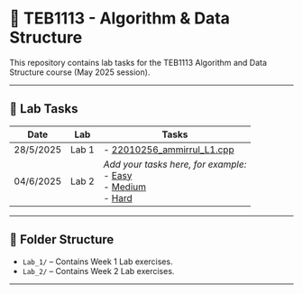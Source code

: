 # 📘 TEB1113 - Algorithm & Data Structure

This repository contains lab tasks for the TEB1113 Algorithm and Data Structure course (May 2025 session).

---

## 📅 Lab Tasks

| Date       | Lab   | Tasks                                                                 |
|------------|--------|-----------------------------------------------------------------------|
| 28/5/2025  | Lab 1 | - [22010256_ammirrul_L1.cpp](Lab_1/22010256_ammirrul_L1.cpp)          |
| 04/6/2025  | Lab 2 | *Add your tasks here, for example:*<br> - [Easy](Lab_2/Easy.cpp)<br> - [Medium](Lab_2/Medium.cpp)<br> - [Hard](Lab_2/Hard.cpp) |

---

## 📂 Folder Structure

- `Lab_1/` – Contains Week 1 Lab exercises.
- `Lab_2/` – Contains Week 2 Lab exercises.

---

